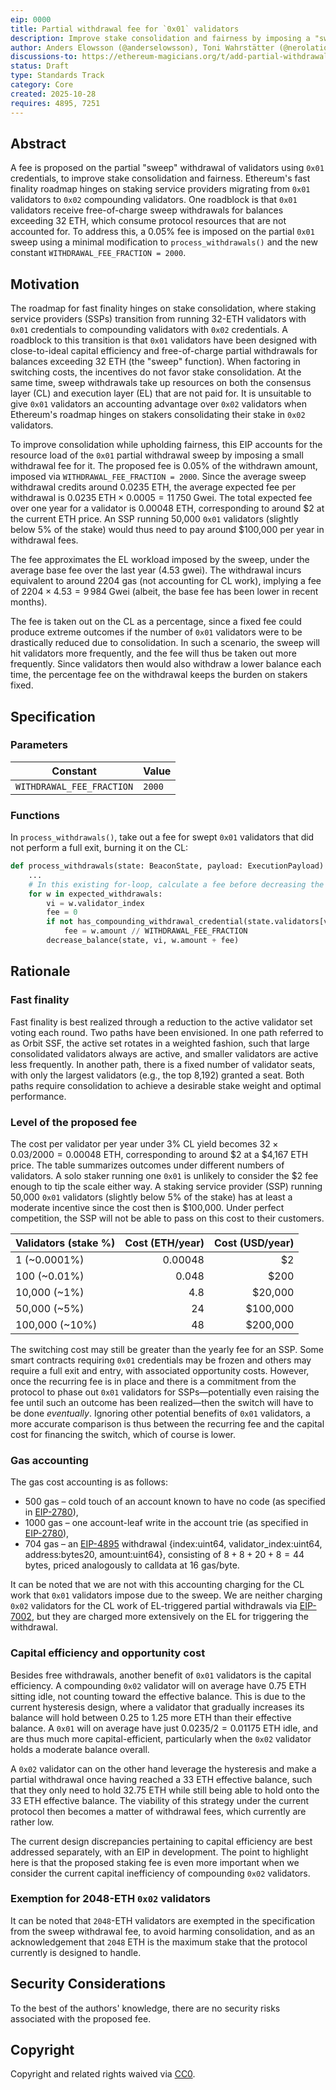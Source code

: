 ```yaml
---
eip: 0000
title: Partial withdrawal fee for `0x01` validators
description: Improve stake consolidation and fairness by imposing a "sweep" withdrawal fee for `0x01` validators set to 0.05% of the withdrawn amount.
author: Anders Elowsson (@anderselowsson), Toni Wahrstätter (@nerolation), Francesco D'Amato (@fradamt), Ben Adams (@benaadams), Maria Inês Silva (@misilva73)
discussions-to: https://ethereum-magicians.org/t/add-partial-withdrawal-fee-for-0x01-validators/26003
status: Draft
type: Standards Track
category: Core
created: 2025-10-28
requires: 4895, 7251
---
```


## Abstract

A fee is proposed on the partial "sweep" withdrawal of validators using `0x01` credentials, to improve stake consolidation and fairness. Ethereum's fast finality roadmap hinges on staking service providers migrating from `0x01` validators to `0x02` compounding validators. One roadblock is that `0x01` validators receive free-of-charge sweep withdrawals for balances exceeding 32 ETH, which consume protocol resources that are not accounted for. To address this, a 0.05% fee is imposed on the partial `0x01` sweep using a minimal modification to `process_withdrawals()` and the new constant `WITHDRAWAL_FEE_FRACTION = 2000`.

## Motivation

The roadmap for fast finality hinges on stake consolidation, where staking service providers (SSPs) transition from running 32-ETH validators with `0x01` credentials to compounding validators with `0x02` credentials. A roadblock to this transition is that `0x01` validators have been designed with close-to-ideal capital efficiency and free-of-charge partial withdrawals for balances exceeding 32 ETH (the "sweep" function). When factoring in switching costs, the incentives do not favor stake consolidation. At the same time, sweep withdrawals take up resources on both the consensus layer (CL) and execution layer (EL) that are not paid for. It is unsuitable to give `0x01` validators an accounting advantage over `0x02` validators when Ethereum's roadmap hinges on stakers consolidating their stake in `0x02` validators.

To improve consolidation while upholding fairness, this EIP accounts for the resource load of the `0x01` partial withdrawal sweep by imposing a small withdrawal fee for it. The proposed fee is 0.05% of the withdrawn amount, imposed via `WITHDRAWAL_FEE_FRACTION = 2000`. Since the average sweep withdrawal credits around 0.0235 ETH, the average expected fee per withdrawal is $0.0235\;\mathrm{ETH} \times 0.0005 = 11\,750\;\mathrm{Gwei}$. The total expected fee over one year for a validator is 0.00048 ETH, corresponding to around \$2 at the current ETH price. An SSP running 50,000 `0x01` validators (slightly below 5% of the stake) would thus need to pay around \$100,000 per year in withdrawal fees.

The fee approximates the EL workload imposed by the sweep, under the average base fee over the last year (4.53 gwei). The withdrawal incurs equivalent to around 2204 gas (not accounting for CL work), implying a fee of $2204 \times 4.53 = 9\,984\;\mathrm{Gwei}$ (albeit, the base fee has been lower in recent months).

The fee is taken out on the CL as a percentage, since a fixed fee could produce extreme outcomes if the number of `0x01` validators were to be drastically reduced due to consolidation. In such a scenario, the sweep will hit validators more frequently, and the fee will thus be taken out more frequently. Since validators then would also withdraw a lower balance each time, the percentage fee on the withdrawal keeps the burden on stakers fixed.

## Specification

### Parameters

| Constant                  | Value  |
| -                         | -      |
| `WITHDRAWAL_FEE_FRACTION` | `2000` |

### Functions

In `process_withdrawals()`, take out a fee for swept `0x01` validators that did not perform a full exit, burning it on the CL:

```python
def process_withdrawals(state: BeaconState, payload: ExecutionPayload) -> None:
    ...
    # In this existing for-loop, calculate a fee before decreasing the balance
    for w in expected_withdrawals:
        vi = w.validator_index
        fee = 0
        if not has_compounding_withdrawal_credential(state.validators[vi]) and w.amount != state.balances[vi]:
            fee = w.amount // WITHDRAWAL_FEE_FRACTION
        decrease_balance(state, vi, w.amount + fee)
```

## Rationale

### Fast finality

Fast finality is best realized through a reduction to the active validator set voting each round. Two paths have been envisioned. In one path referred to as Orbit SSF, the active set rotates in a weighted fashion, such that large consolidated validators always are active, and smaller validators are active less frequently. In another path, there is a fixed number of validator seats, with only the largest validators (e.g., the top 8,192) granted a seat. Both paths require consolidation to achieve a desirable stake weight and optimal performance. 

### Level of the proposed fee

The cost per validator per year under 3% CL yield becomes $32 \times 0.03 / 2000 = 0.00048$ ETH, corresponding to around \$2 at a $4,167 ETH price. The table summarizes outcomes under different numbers of validators. A solo staker running one `0x01` is unlikely to consider the $2 fee enough to tip the scale either way. A staking service provider (SSP) running 50,000 `0x01` validators (slightly below 5% of the stake) has at least a moderate incentive since the cost then is $100,000. Under perfect competition, the SSP will not be able to pass on this cost to their customers. 

| Validators (stake %)  | Cost (ETH/year) | Cost (USD/year) |
| -                     | -:              | -:              |
| 1 (~0.0001%)          | 0.00048         | $2              |
| 100 (~0.01%)          | 0.048           | $200            |
| 10,000 (~1%)          | 4.8             | $20,000         |
| 50,000 (~5%)          | 24              | $100,000        |
| 100,000 (~10%)        | 48              | $200,000        |

The switching cost may still be greater than the yearly fee for an SSP. Some smart contracts requiring `0x01` credentials may be frozen and others may require a full exit and entry, with associated opportunity costs. However, once the recurring fee is in place and there is a commitment from the protocol to phase out `0x01` validators for SSPs—potentially even raising the fee until such an outcome has been realized—then the switch will have to be done *eventually*. Ignoring other potential benefits of `0x01` validators, a more accurate comparison is thus between the recurring fee and the capital cost for financing the switch, which of course is lower.

### Gas accounting

The gas cost accounting is as follows: 

* 500 gas – cold touch of an account known to have no code (as specified in [EIP-2780](./eip-2780.md)), 
* 1000 gas – one account-leaf write in the account trie (as specified in [EIP-2780](./eip-2780.md)), 
* 704 gas – an [EIP-4895](./eip-4895.md) withdrawal {index:uint64, validator_index:uint64, address:bytes20, amount:uint64}, consisting of $8 + 8 + 20 + 8 = 44$ bytes, priced analogously to calldata at 16 gas/byte.

It can be noted that we are not with this accounting charging for the CL work that `0x01` validators impose due to the sweep. We are neither charging `0x02` validators for the CL work of EL-triggered partial withdrawals via [EIP-7002](./eip-7002.md), but they are charged more extensively on the EL for triggering the withdrawal.

### Capital efficiency and opportunity cost

Besides free withdrawals, another benefit of `0x01` validators is the capital efficiency. A compounding `0x02` validator will on average have 0.75 ETH sitting idle, not counting toward the effective balance. This is due to the current hysteresis design, where a validator that gradually increases its balance will hold between 0.25 to 1.25 more ETH than their effective balance. A `0x01` will on average have just $0.0235/2 = 0.01175$ ETH idle, and are thus much more capital-efficient, particularly when the `0x02` validator holds a moderate balance overall.

A `0x02` validator can on the other hand leverage the hysteresis and make a partial withdrawal once having reached a 33 ETH effective balance, such that they only need to hold 32.75 ETH while still being able to hold onto the 33 ETH effective balance. The viability of this strategy under the current protocol then becomes a matter of withdrawal fees, which currently are rather low.

The current design discrepancies pertaining to capital efficiency are best addressed separately, with an EIP in development. The point to highlight here is that the proposed staking fee is even more important when we consider the current capital inefficiency of compounding `0x02` validators.

### Exemption for 2048-ETH `0x02` validators

It can be noted that `2048`-ETH validators are exempted in the specification from the sweep withdrawal fee, to avoid harming consolidation, and as an acknowledgement that `2048` ETH is the maximum stake that the protocol currently is designed to handle.

## Security Considerations

To the best of the authors' knowledge, there are no security risks associated with the proposed fee.

## Copyright

Copyright and related rights waived via [CC0](../LICENSE.md).
